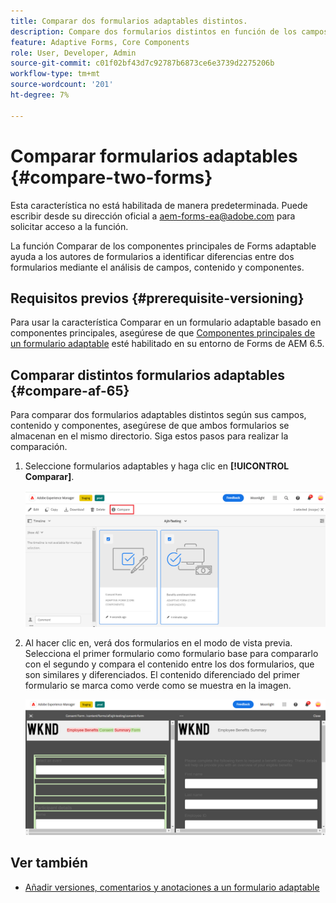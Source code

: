 ```yaml
---
title: Comparar dos formularios adaptables distintos.
description: Compare dos formularios distintos en función de los campos, el contenido y los componentes del formulario.
feature: Adaptive Forms, Core Components
role: User, Developer, Admin
source-git-commit: c01f02bf43d7c92787b6873ce6e3739d2275206b
workflow-type: tm+mt
source-wordcount: '201'
ht-degree: 7%

---
```


# Comparar formularios adaptables {#compare-two-forms}

<span class="preview">Esta característica no está habilitada de manera predeterminada. Puede escribir desde su dirección oficial a aem-forms-ea@adobe.com para solicitar acceso a la función.</span>

La función Comparar de los componentes principales de Forms adaptable ayuda a los autores de formularios a identificar diferencias entre dos formularios mediante el análisis de campos, contenido y componentes.

## Requisitos previos {#prerequisite-versioning}

Para usar la característica Comparar en un formulario adaptable basado en componentes principales, asegúrese de que [Componentes principales de un formulario adaptable](/help/forms/using/enable-adaptive-forms-core-components.md) esté habilitado en su entorno de Forms de AEM 6.5.

## Comparar distintos formularios adaptables {#compare-af-65}

Para comparar dos formularios adaptables distintos según sus campos, contenido y componentes, asegúrese de que ambos formularios se almacenan en el mismo directorio. Siga estos pasos para realizar la comparación.

1. Seleccione formularios adaptables y haga clic en **[!UICONTROL Comparar]**.

   ![Comparar formularios adaptables](/help/forms/using/assets/compare-two-forms.png)

1. Al hacer clic en, verá dos formularios en el modo de vista previa. Selecciona el primer formulario como formulario base para compararlo con el segundo y compara el contenido entre los dos formularios, que son similares y diferenciados. El contenido diferenciado del primer formulario se marca como verde como se muestra en la imagen.

   ![Formularios comparados](/help/forms/using/assets/compared-forms.png)

## Ver también

* [Añadir versiones, comentarios y anotaciones a un formulario adaptable](/help/forms/using/add-versioning-reviews-comments.md)
